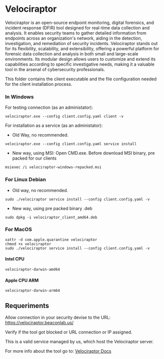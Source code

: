# Velociraptor

Velociraptor is an open-source endpoint monitoring, digital forensics, and incident response (DFIR) tool designed for real-time data collection and analysis. It enables security teams to gather detailed information from endpoints across an organization's network, aiding in the detection, investigation, and remediation of security incidents. Velociraptor stands out for its flexibility, scalability, and extensibility, offering a powerful platform for forensic data collection and analysis in both small and large-scale environments. Its modular design allows users to customize and extend its capabilities according to specific investigative needs, making it a valuable tool in the arsenal of cybersecurity professionals.

This folder contains the client executable and the file configuration needed for the client installation process.

### In Windows
For testing connection (as an administator):

```
velociraptor.exe --config client.config.yaml client -v
```

For installation as a service (as an administator): 

* Old Way, no recommended. 

```
velociraptor.exe --config client.config.yaml service install
```

* New way, using MSI: 
Open CMD.exe. Before download MSI binary, pre packed for our clients

```
msiexec /i velociraptor-windows-repacked.msi
```
### For Linux Debian

* Old way, no recommended.

```
sudo ./velociraptor service install --config client.config.yaml -v
```

* New way, using pre packed binary .deb 

```
sudo dpkg -i velociraptor_client_amd64.deb
```

### For MacOS
```
xattr -d com.apple.quarantine velociraptor
chmod +x velociraptor
sudo ./velociraptor service install --config client.config.yaml -v
```
#### Intel CPU 
```
velociraptor-darwin-amd64
```

#### Apple CPU ARM
```
velociraptor-darwin-arm64
```


## Requeriments 
Allow connection in your security devise to the URL: 
https://velociraptor.beaconlab.us/

Verify if the tool got blocked or URL connection or IP assigned. 


This is a valid service managed by us, which host the Velociraptor server.


For more info about the tool go to: [Velociraptor Docs](https://docs.velociraptor.app/)
